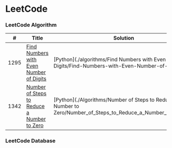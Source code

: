 LeetCode
========

### LeetCode Algorithm


| # | Title | Solution | Difficulty |
|---| ----- | -------- | ---------- |
|1295|[Find Numbers with Even Number of Digits](https://leetcode.com/problems/find-numbers-with-even-number-of-digits/) |[Python](./algorithms/Find Numbers with Even Number of Digits/Find-Numbers-with-Even-Number-of-Digits.py)|Easy|
|1342|[Number of Steps to Reduce a Number to Zero](https://leetcode.com/problems/number-of-steps-to-reduce-a-number-to-zero/)|[Python](./Algorithms/Number of Steps to Reduce a Number to Zero/Number_of_Steps_to_Reduce_a_Number_to_Zero.py)|Easy|




### LeetCode Database
